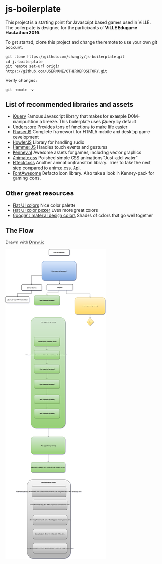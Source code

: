 # js-boilerplate
This project is a starting point for Javascript based games used in ViLLE. The boilerplate is designed for the participants of **ViLLE Edugame Hackathon 2016**. 

To get started, clone this project and change the remote to use your own git account. 
```
git clone https://github.com/changty/js-boilerplate.git
cd js-boilerplate
git remote set-url origin https://github.com/USERNAME/OTHERREPOSITORY.git
```

Verify changes: 
```
git remote -v
```

## List of recommended libraries and assets 
* [jQuery](https://jquery.com/) Famous Javascript library that makes for example DOM-manipulation a breeze. This boilerplate uses jQuery by default
* [Underscore](http://underscorejs.org/) Provides tons of functions to make life easier
* [PhaserJS](http://phaser.io/) Complete framework for HTML5 mobile and desktop game development
* [HowlerJS](http://goldfirestudios.com/blog/104/howler.js-Modern-Web-Audio-Javascript-Library) Library for handling audio
* [Hammer.JS](http://hammerjs.github.io/) Handles touch events and gestures
* [Kenney.nl](http://kenney.nl/)  Awesome assets for games, including vector graphics
* [Animate.css](https://daneden.github.io/animate.css/) Polished simple CSS animations "Just-add-water" 
* [Effeckt.css](http://h5bp.github.io/Effeckt.css/) Another animation/transition library. Tries to take the next step compared to animte.css. [Api](https://github.com/h5bp/Effeckt.css).
* [FontAwesome](http://fontawesome.io/) Defacto icon library. Also take a look in Kenney-pack for gaming icons.

## Other great resources
* [Flat UI colors](https://flatuicolors.com/) Nice color palette
* [Flat UI color picker](http://www.flatuicolorpicker.com/) Even more great colors
* [Google's material design colors](https://www.google.com/design/spec/style/color.html#color-color-palette) Shades of colors that go well together 

## The Flow 
Drawn with [Draw.io](http://draw.io) 

![image](https://raw.githubusercontent.com/changty/js-boilerplate/master/js-boilerplate.svg)

